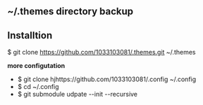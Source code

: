 ## ~/.themes directory backup

## Installtion 
$ git clone https://github.com/1033103081/.themes.git ~/.themes


**more configutation**
- $ git clone  hjhttps://github.com/1033103081/.config ~/.config 
- $ cd ~/.config
- $ git submodule udpate --init --recursive
